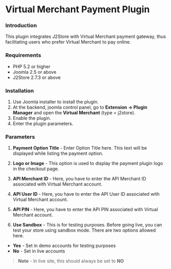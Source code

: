 # Virtual Merchant Payment Plugin

### Introduction

This plugin integrates J2Store with Virtual Merchant payment gateway, thus facilitating users who prefer Virtual Merchant to pay online.

### Requirements

* PHP 5.2 or higher
* Joomla 2.5 or above
* J2Store 2.7.3 or above

### Installation

1. Use Joomla installer to install the plugin.
2. At the backend, joomla control panel, go to **Extension -> Plugin Manager** and open the **Virtual Merchant** (type = j2store).
3. Enable the plugin.
4. Enter the plugin parameters.

### Parameters

1. **Payment Option Title** - 
Enter Option Title here. This text will be displayed while listing the payment option.

2. **Logo or Image** -
This option is used to display the payment plugin logo in the checkout page.

3. **API Merchant ID** -
Here, you have to enter the API Merchant ID associated with Virtual Merchant account. 

4. **API User ID** -
Here, you have to enter the API User ID associated with Virtual Merchant account. 

5. **API PIN** -
Here, you have to enter the API PIN associated with Virtual Merchant account. 

6. **Use Sandbox** -
This is for testing purposes. Before going live, you can test your store using sandbox mode.
There are two options allowed here.
* **Yes** - Set in demo accounts for testing purposes
* **No** - Set in live accounts
>**Note** - In live site, this should always be set to **NO**






























